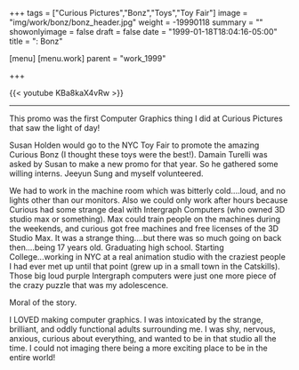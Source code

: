 +++
tags = ["Curious Pictures","Bonz","Toys","Toy Fair"]
image = "img/work/bonz/bonz_header.jpg"
weight = -19990118
summary = ""
showonlyimage = false
draft = false
date = "1999-01-18T18:04:16-05:00"
title = ": Bonz"

[menu]
  [menu.work]
    parent = "work_1999"

+++

{{< youtube KBa8kaX4vRw >}}

---


This promo was the first Computer Graphics thing I did at Curious Pictures that saw the light of day!

Susan Holden would go to the NYC Toy Fair to promote the amazing Curious Bonz (I thought these toys were the best!). Damain Turelli was asked by Susan to make a new promo for that year. So he gathered some willing interns. Jeeyun Sung and myself volunteered.

We had to work in the machine room which was bitterly cold....loud, and no lights other than our monitors. Also we could only work after hours because Curious had some strange deal with Intergraph Computers (who owned 3D studio max or something). Max could train people on the machines during the weekends, and curious got free machines and free licenses of the 3D Studio Max. It was a strange thing....but there was so much going on back then....being 17 years old. Graduating high school. Starting College...working in NYC at a real animation studio with the craziest people I had ever met up until that point (grew up in a small town in the Catskills). Those big loud purple Intergraph computers were just one more piece of the crazy puzzle that was my adolescence.

Moral of the story.

I LOVED making computer graphics. I was intoxicated by the strange, brilliant, and oddly functional adults surrounding me. I was shy, nervous, anxious, curious about everything, and wanted to be in that studio all the time. I could not imaging there being a more exciting place to be in the entire world!
